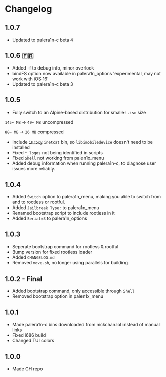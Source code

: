 # Changelog

## 1.0.7
- Updated to palera1n-c beta 4

## 1.0.6 :fr:
- Added -f to debug info, minor overlook
- bindFS option now available in palera1n_options 'experimental, may not work with iOS 16'
- Updated to palera1n-c beta 3

## 1.0.5
- Fully switch to an Alpine-based distribution for smaller `.iso` size 

`145~ MB` -> `49~ MB` uncompressed

`88~ MB` -> `26 MB` compressed

- Include ~~`iProxy`~~ `inetcat` bin, so `libimobiledevice` doesn't need to be installed
- Fixed `*_logos` not being identified in scripts
- Fixed `Shell` not working from palen1x_menu
- Added debug information when running palera1n-c, to diagnose user issues more reliably.

## 1.0.4
- Added `Switch` option to palera1n_menu, making you able to switch from and to rootless or rootful.
- Added `Jailbreak Type:` to palera1n_menu
- Renamed bootstrap script to include rootless in it
- Added `Serial=3` to palera1n_options

## 1.0.3
- Seperate bootstrap command for rootless & rootful
- Bump version for fixed rootless loader
- Added `CHANGELOG.md`
- Removed `move.sh`, no longer using parallels for building

## 1.0.2 - Final
- Added bootstrap command, only accessible through `Shell`
- Removed bootstrap option in palen1x_menu

## 1.0.1
- Made palera1n-c bins downloaded from nickchan.lol instead of manual links
- Fixed i686 build
- Changed TUI colors

## 1.0.0
- Made GH repo

